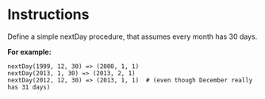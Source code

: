 # Instructions

Define a simple nextDay procedure, that assumes every month has 30 days.

**For example:**

```
nextDay(1999, 12, 30) => (2000, 1, 1)
nextDay(2013, 1, 30) => (2013, 2, 1)
nextDay(2012, 12, 30) => (2013, 1, 1)  # (even though December really has 31 days)
```
